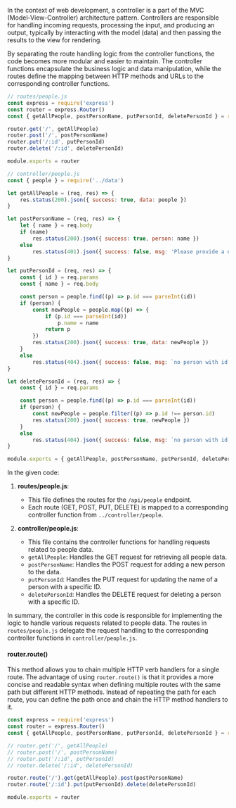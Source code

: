 In the context of web development, a controller is a part of the MVC (Model-View-Controller) architecture pattern. Controllers are responsible for handling incoming requests, processing the input, and producing an output, typically by interacting with the model (data) and then passing the results to the view for rendering.

By separating the route handling logic from the controller functions, the code becomes more modular and easier to maintain. The controller functions encapsulate the business logic and data manipulation, while the routes define the mapping between HTTP methods and URLs to the corresponding controller functions.

```js
// routes/people.js
const express = require('express')
const router = express.Router()
const { getAllPeople, postPersonName, putPersonId, deletePersonId } = require('../controller/people')

router.get('/', getAllPeople)
router.post('/', postPersonName)
router.put('/:id', putPersonId)
router.delete('/:id', deletePersonId)

module.exports = router
```

```js
// controller/people.js
const { people } = require('../data')

let getAllPeople = (req, res) => {
    res.status(200).json({ success: true, data: people })
}

let postPersonName = (req, res) => {
    let { name } = req.body
    if (name)
        res.status(200).json({ success: true, person: name })
    else
        res.status(401).json({ success: false, msg: 'Please provide a name' })
}

let putPersonId = (req, res) => {
    const { id } = req.params
    const { name } = req.body

    const person = people.find((p) => p.id === parseInt(id))
    if (person) {
        const newPeople = people.map((p) => {
            if (p.id === parseInt(id))
                p.name = name
            return p
        })
        res.status(200).json({ success: true, data: newPeople })
    }
    else
        res.status(404).json({ success: false, msg: `no person with id ${id}` })
}

let deletePersonId = (req, res) => {
    const { id } = req.params

    const person = people.find((p) => p.id === parseInt(id))
    if (person) {
        const newPeople = people.filter((p) => p.id !== person.id)
        res.status(200).json({ success: true, newPeople })
    }
    else
        res.status(404).json({ success: false, msg: `no person with id ${id}` })
}

module.exports = { getAllPeople, postPersonName, putPersonId, deletePersonId }
```

In the given code:

1. **routes/people.js**:
   - This file defines the routes for the `/api/people` endpoint.
   - Each route (GET, POST, PUT, DELETE) is mapped to a corresponding controller function from `../controller/people`.

2. **controller/people.js**:
   - This file contains the controller functions for handling requests related to people data.
   - `getAllPeople`: Handles the GET request for retrieving all people data.
   - `postPersonName`: Handles the POST request for adding a new person to the data.
   - `putPersonId`: Handles the PUT request for updating the name of a person with a specific ID.
   - `deletePersonId`: Handles the DELETE request for deleting a person with a specific ID.

In summary, the controller in this code is responsible for implementing the logic to handle various requests related to people data. The routes in `routes/people.js` delegate the request handling to the corresponding controller functions in `controller/people.js`.

#### router.route()
This method allows you to chain multiple HTTP verb handlers for a single route.
The advantage of using `router.route()` is that it provides a more concise and readable syntax when defining multiple routes with the same path but different HTTP methods. Instead of repeating the path for each route, you can define the path once and chain the HTTP method handlers to it.

```js
const express = require('express')
const router = express.Router()
const { getAllPeople, postPersonName, putPersonId, deletePersonId } = require('../controller/people')

// router.get('/', getAllPeople)
// router.post('/', postPersonName)
// router.put('/:id', putPersonId)
// router.delete('/:id', deletePersonId)

router.route('/').get(getAllPeople).post(postPersonName)
router.route('/:id').put(putPersonId).delete(deletePersonId)

module.exports = router
```